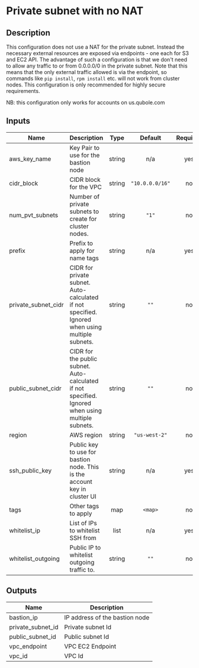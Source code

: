 # Private subnet with no NAT

## Description
This configuration does not use a NAT for the private subnet. Instead the necessary external resources are exposed via endpoints - one each for S3 and EC2 API. The advantage of such a configuration is that we don't need to allow any traffic to or from 0.0.0.0/0 in the private subnet. Note that this means that the only external traffic allowed is via the endpoint, so commands like `pip install`, `rpm install` etc. will not work from cluster nodes. This configuration is only recommended for highly secure requirements.

NB: this configuration only works for accounts on us.qubole.com

## Inputs

| Name | Description | Type | Default | Required |
|------|-------------|:----:|:-----:|:-----:|
| aws\_key\_name | Key Pair to use for the bastion node | string | n/a | yes |
| cidr\_block | CIDR block for the VPC | string | `"10.0.0.0/16"` | no |
| num\_pvt\_subnets | Number of private subnets to create for cluster nodes. | string | `"1"` | no |
| prefix | Prefix to apply for name tags | string | n/a | yes |
| private\_subnet\_cidr | CIDR for private subnet. Auto-calculated if not specified. Ignored when using multiple subnets. | string | `""` | no |
| public\_subnet\_cidr | CIDR for the public subnet. Auto-calculated if not specified. Ignored when using multiple subnets. | string | `""` | no |
| region | AWS region | string | `"us-west-2"` | no |
| ssh\_public\_key | Public key to use for bastion node. This is the account key in cluster UI | string | n/a | yes |
| tags | Other tags to apply | map | `<map>` | no |
| whitelist\_ip | List of IPs to whitelist SSH from | list | n/a | yes |
| whitelist\_outgoing | Public IP to whitelist outgoing traffic to. | string | `""` | no |

## Outputs

| Name | Description |
|------|-------------|
| bastion\_ip | IP address of the bastion node |
| private\_subnet\_id | Private subnet Id |
| public\_subnet\_id | Public subnet Id |
| vpc\_endpoint | VPC EC2 Endpoint |
| vpc\_id | VPC Id |

